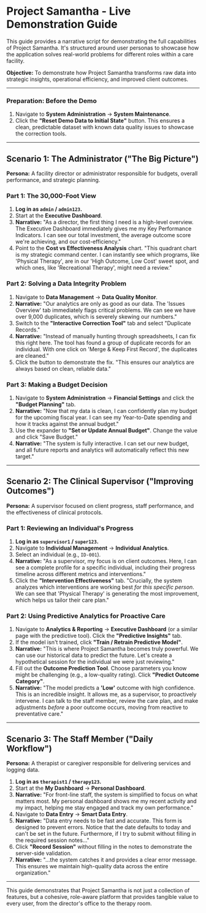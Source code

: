 # Project Samantha - Live Demonstration Guide

This guide provides a narrative script for demonstrating the full capabilities of Project Samantha. It's structured around user personas to showcase how the application solves real-world problems for different roles within a care facility.

**Objective:** To demonstrate how Project Samantha transforms raw data into strategic insights, operational efficiency, and improved client outcomes.

---
### **Preparation:** Before the Demo

1.  Navigate to **System Administration** -> **System Maintenance**.
2.  Click the **"Reset Demo Data to Initial State"** button. This ensures a clean, predictable dataset with known data quality issues to showcase the correction tools.

---
## Scenario 1: The Administrator ("The Big Picture")

**Persona:** A facility director or administrator responsible for budgets, overall performance, and strategic planning.

### **Part 1: The 30,000-Foot View**

1.  **Log in as `admin` / `admin123`.**
2.  Start at the **Executive Dashboard**.
3.  **Narrative:** "As a director, the first thing I need is a high-level overview. The Executive Dashboard immediately gives me my Key Performance Indicators. I can see our total investment, the average outcome score we're achieving, and our cost-efficiency."
4.  Point to the **Cost vs Effectiveness Analysis** chart. "This quadrant chart is my strategic command center. I can instantly see which programs, like 'Physical Therapy', are in our 'High Outcome, Low Cost' sweet spot, and which ones, like 'Recreational Therapy', might need a review."

### **Part 2: Solving a Data Integrity Problem**

1.  Navigate to **Data Management** -> **Data Quality Monitor**.
2.  **Narrative:** "Our analytics are only as good as our data. The 'Issues Overview' tab immediately flags critical problems. We can see we have over 9,000 duplicates, which is severely skewing our numbers."
3.  Switch to the **"Interactive Correction Tool"** tab and select "Duplicate Records."
4.  **Narrative:** "Instead of manually hunting through spreadsheets, I can fix this right here. The tool has found a group of duplicate records for an individual. With one click on 'Merge & Keep First Record', the duplicates are cleaned."
5.  Click the button to demonstrate the fix. "This ensures our analytics are always based on clean, reliable data."

### **Part 3: Making a Budget Decision**

1.  Navigate to **System Administration** -> **Financial Settings** and click the **"Budget Planning"** tab.
2.  **Narrative:** "Now that my data is clean, I can confidently plan my budget for the upcoming fiscal year. I can see my Year-to-Date spending and how it tracks against the annual budget."
3.  Use the expander to **"Set or Update Annual Budget"**. Change the value and click "Save Budget."
4.  **Narrative:** "The system is fully interactive. I can set our new budget, and all future reports and analytics will automatically reflect this new target."

---
## Scenario 2: The Clinical Supervisor ("Improving Outcomes")

**Persona:** A supervisor focused on client progress, staff performance, and the effectiveness of clinical protocols.

### **Part 1: Reviewing an Individual's Progress**

1.  **Log in as `supervisor1` / `super123`.**
2.  Navigate to **Individual Management** -> **Individual Analytics**.
3.  Select an individual (e.g., `ID-001`).
4.  **Narrative:** "As a supervisor, my focus is on client outcomes. Here, I can see a complete profile for a specific individual, including their progress timeline across different metrics and interventions."
5.  Click the **"Intervention Effectiveness"** tab. "Crucially, the system analyzes which interventions are working best *for this specific person*. We can see that 'Physical Therapy' is generating the most improvement, which helps us tailor their care plan."

### **Part 2: Using Predictive Analytics for Proactive Care**

1.  Navigate to **Analytics & Reporting** -> **Executive Dashboard** (or a similar page with the predictive tool). Click the **"Predictive Insights"** tab.
2.  If the model isn't trained, click **"Train / Retrain Predictive Model"**.
3.  **Narrative:** "This is where Project Samantha becomes truly powerful. We can use our historical data to predict the future. Let's create a hypothetical session for the individual we were just reviewing."
4.  Fill out the **Outcome Prediction Tool**. Choose parameters you know might be challenging (e.g., a low-quality rating). Click **"Predict Outcome Category"**.
5.  **Narrative:** "The model predicts a **'Low'** outcome with high confidence. This is an incredible insight. It allows me, as a supervisor, to proactively intervene. I can talk to the staff member, review the care plan, and make adjustments *before* a poor outcome occurs, moving from reactive to preventative care."

---
## Scenario 3: The Staff Member ("Daily Workflow")

**Persona:** A therapist or caregiver responsible for delivering services and logging data.

1.  **Log in as `therapist1` / `therapy123`.**
2.  Start at the **My Dashboard** -> **Personal Dashboard**.
3.  **Narrative:** "For front-line staff, the system is simplified to focus on what matters most. My personal dashboard shows me my recent activity and my impact, helping me stay engaged and track my own performance."
4.  Navigate to **Data Entry** -> **Smart Data Entry**.
5.  **Narrative:** "Data entry needs to be fast and accurate. This form is designed to prevent errors. Notice that the date defaults to today and can't be set in the future. Furthermore, if I try to submit without filling in the required session notes..."
6.  Click **"Record Session"** without filling in the notes to demonstrate the server-side validation.
7.  **Narrative:** "...the system catches it and provides a clear error message. This ensures we maintain high-quality data across the entire organization."

---
This guide demonstrates that Project Samantha is not just a collection of features, but a cohesive, role-aware platform that provides tangible value to every user, from the director's office to the therapy room.

